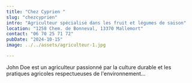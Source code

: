 ```yaml
---
title: "Chez Cyprien "
slug: "chezcyprien" 
intro: "Agriculteur spécialisé dans les fruit et légumes de saison"
location: "1258 Chem. de Bonneval, 13370 Mallemort"
contact: "06 70 25 71 72"
pubDate: "2024-10-15" 
image: ../../assets/agriculteur-1.jpg

---
```


John Doe est un agriculteur passionné par la culture durable et les pratiques agricoles respectueuses de l'environnement...

